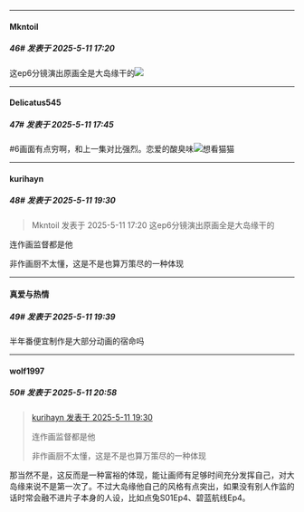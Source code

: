 ﻿
*****

####  Mkntoil  
##### 46#       发表于 2025-5-11 17:20

这ep6分镜演出原画全是大岛缘干的<img src="https://static.stage1st.com/image/smiley/face2017/009.gif" referrerpolicy="no-referrer">


*****

####  Delicatus545  
##### 47#       发表于 2025-5-11 17:45

#6画面有点穷啊，和上一集对比强烈。恋爱的酸臭味<img src="https://static.stage1st.com/image/smiley/face2017/029.png" referrerpolicy="no-referrer">想看猫猫


*****

####  kurihayn  
##### 48#       发表于 2025-5-11 19:30

<blockquote>Mkntoil 发表于 2025-5-11 17:20
这ep6分镜演出原画全是大岛缘干的</blockquote>
连作画监督都是他

非作画厨不太懂，这是不是也算万策尽的一种体现


*****

####  真爱与热情  
##### 49#       发表于 2025-5-11 19:39

半年番便宜制作是大部分动画的宿命吗


*****

####  wolf1997  
##### 50#       发表于 2025-5-11 20:58

<blockquote><a href="httphttps://stage1st.com/2b/forum.php?mod=redirect&amp;goto=findpost&amp;pid=67803556&amp;ptid=2195317" target="_blank">kurihayn 发表于 2025-5-11 19:30</a>

连作画监督都是他

非作画厨不太懂，这是不是也算万策尽的一种体现</blockquote>
那当然不是，这反而是一种富裕的体现，能让画师有足够时间充分发挥自己，对大岛缘来说不是第一次了。不过大岛缘他自己的风格有点突出，如果没有别人作监的话时常会融不进片子本身的人设，比如点兔S01Ep4、碧蓝航线Ep4。

